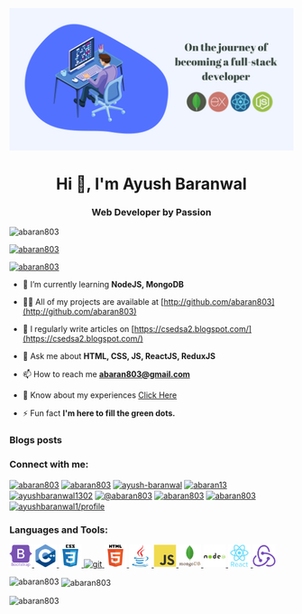 [![MasterHead](https://raw.githubusercontent.com/abaran803/abaran803/main/Turquoise%20Heading%20Website%20Facebook%20Cover.png)](https://khushboogoel01.github.io)
<h1 align="center">Hi 👋, I'm Ayush Baranwal</h1>
<h3 align="center">Web Developer by Passion</h3>

<p align="left"> <img src="https://komarev.com/ghpvc/?username=abaran803&label=Profile%20views&color=0e75b6&style=flat" alt="abaran803" /> </p>

<p align="left"> <a href="https://github.com/ryo-ma/github-profile-trophy"><img src="https://github-profile-trophy.vercel.app/?username=abaran803" alt="abaran803" /></a> </p>

<p align="left"> <a href="https://twitter.com/abaran803" target="blank"><img src="https://img.shields.io/twitter/follow/abaran803?logo=twitter&style=for-the-badge" alt="abaran803" /></a> </p>

- 🌱 I’m currently learning **NodeJS, MongoDB**

- 👨‍💻 All of my projects are available at [http://github.com/abaran803](http://github.com/abaran803)

- 📝 I regularly write articles on [https://csedsa2.blogspot.com/](https://csedsa2.blogspot.com/)

- 💬 Ask me about **HTML, CSS, JS, ReactJS, ReduxJS**

- 📫 How to reach me **abaran803@gmail.com**

- 📄 Know about my experiences [Click Here](https://drive.google.com/file/d/11exPKyh8U_L9se9jp8iYaCgFpRZx33ZY/view?usp=sharing)

- ⚡ Fun fact **I'm here to fill the green dots.**

### Blogs posts
<!-- BLOG-POST-LIST:START -->
<!-- BLOG-POST-LIST:END -->

<h3 align="left">Connect with me:</h3>
<p align="left">
<a href="https://dev.to/abaran803" target="blank"><img align="center" src="https://raw.githubusercontent.com/rahuldkjain/github-profile-readme-generator/master/src/images/icons/Social/devto.svg" alt="abaran803" height="30" width="40" /></a>
<a href="https://twitter.com/abaran803" target="blank"><img align="center" src="https://raw.githubusercontent.com/rahuldkjain/github-profile-readme-generator/master/src/images/icons/Social/twitter.svg" alt="abaran803" height="30" width="40" /></a>
<a href="https://linkedin.com/in/ayush-baranwal" target="blank"><img align="center" src="https://raw.githubusercontent.com/rahuldkjain/github-profile-readme-generator/master/src/images/icons/Social/linked-in-alt.svg" alt="ayush-baranwal" height="30" width="40" /></a>
<a href="https://fb.com/abaran13" target="blank"><img align="center" src="https://raw.githubusercontent.com/rahuldkjain/github-profile-readme-generator/master/src/images/icons/Social/facebook.svg" alt="abaran13" height="30" width="40" /></a>
<a href="https://instagram.com/ayushbaranwal1302" target="blank"><img align="center" src="https://raw.githubusercontent.com/rahuldkjain/github-profile-readme-generator/master/src/images/icons/Social/instagram.svg" alt="ayushbaranwal1302" height="30" width="40" /></a>
<a href="https://medium.com/@abaran803" target="blank"><img align="center" src="https://raw.githubusercontent.com/rahuldkjain/github-profile-readme-generator/master/src/images/icons/Social/medium.svg" alt="@abaran803" height="30" width="40" /></a>
<a href="https://www.hackerrank.com/abaran803" target="blank"><img align="center" src="https://raw.githubusercontent.com/rahuldkjain/github-profile-readme-generator/master/src/images/icons/Social/hackerrank.svg" alt="abaran803" height="30" width="40" /></a>
<a href="https://www.leetcode.com/abaran803" target="blank"><img align="center" src="https://raw.githubusercontent.com/rahuldkjain/github-profile-readme-generator/master/src/images/icons/Social/leet-code.svg" alt="abaran803" height="30" width="40" /></a>
<a href="https://auth.geeksforgeeks.org/user/ayushbaranwal1/profile" target="blank"><img align="center" src="https://raw.githubusercontent.com/rahuldkjain/github-profile-readme-generator/master/src/images/icons/Social/geeks-for-geeks.svg" alt="ayushbaranwal1/profile" height="30" width="40" /></a>
</p>

<h3 align="left">Languages and Tools:</h3>
<p align="left"> <a href="https://getbootstrap.com" target="_blank" rel="noreferrer"> <img src="https://raw.githubusercontent.com/devicons/devicon/master/icons/bootstrap/bootstrap-plain-wordmark.svg" alt="bootstrap" width="40" height="40"/> </a> <a href="https://www.w3schools.com/cpp/" target="_blank" rel="noreferrer"> <img src="https://raw.githubusercontent.com/devicons/devicon/master/icons/cplusplus/cplusplus-original.svg" alt="cplusplus" width="40" height="40"/> </a> <a href="https://www.w3schools.com/css/" target="_blank" rel="noreferrer"> <img src="https://raw.githubusercontent.com/devicons/devicon/master/icons/css3/css3-original-wordmark.svg" alt="css3" width="40" height="40"/> </a> <a href="https://git-scm.com/" target="_blank" rel="noreferrer"> <img src="https://www.vectorlogo.zone/logos/git-scm/git-scm-icon.svg" alt="git" width="40" height="40"/> </a> <a href="https://www.w3.org/html/" target="_blank" rel="noreferrer"> <img src="https://raw.githubusercontent.com/devicons/devicon/master/icons/html5/html5-original-wordmark.svg" alt="html5" width="40" height="40"/> </a> <a href="https://www.java.com" target="_blank" rel="noreferrer"> <img src="https://raw.githubusercontent.com/devicons/devicon/master/icons/java/java-original.svg" alt="java" width="40" height="40"/> </a> <a href="https://developer.mozilla.org/en-US/docs/Web/JavaScript" target="_blank" rel="noreferrer"> <img src="https://raw.githubusercontent.com/devicons/devicon/master/icons/javascript/javascript-original.svg" alt="javascript" width="40" height="40"/> </a> <a href="https://www.mongodb.com/" target="_blank" rel="noreferrer"> <img src="https://raw.githubusercontent.com/devicons/devicon/master/icons/mongodb/mongodb-original-wordmark.svg" alt="mongodb" width="40" height="40"/> </a> <a href="https://nodejs.org" target="_blank" rel="noreferrer"> <img src="https://raw.githubusercontent.com/devicons/devicon/master/icons/nodejs/nodejs-original-wordmark.svg" alt="nodejs" width="40" height="40"/> </a> <a href="https://reactjs.org/" target="_blank" rel="noreferrer"> <img src="https://raw.githubusercontent.com/devicons/devicon/master/icons/react/react-original-wordmark.svg" alt="react" width="40" height="40"/> </a> <a href="https://redux.js.org" target="_blank" rel="noreferrer"> <img src="https://raw.githubusercontent.com/devicons/devicon/master/icons/redux/redux-original.svg" alt="redux" width="40" height="40"/> </a> </p>

<p><img align="left" src="https://github-readme-stats.vercel.app/api/top-langs?username=abaran803&show_icons=true&locale=en&layout=compact" alt="abaran803" /></p>

<p>&nbsp;<img align="center" src="https://github-readme-stats.vercel.app/api?username=abaran803&show_icons=true&locale=en" alt="abaran803" /></p>

<p><img align="center" src="https://github-readme-streak-stats.herokuapp.com/?user=abaran803&" alt="abaran803" /></p>
